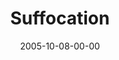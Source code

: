 ---
layout: message
category: message
series: "Room To Breathe"
title: "Suffocation"
date: 2005-10-08-00-00
message_id: 99
audio: "http://s3.amazonaws.com/crossroads-media/media/legacy/mp3/Room_To_Breathe_01_10-09-05_Suffocation.mp3"
audio-duration: "36:47"
explicit: false
---